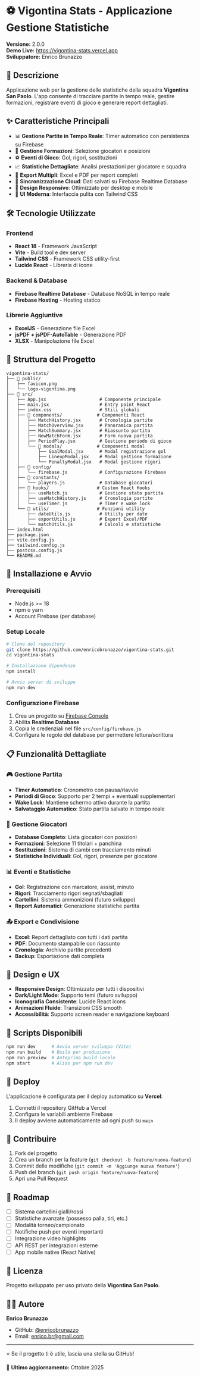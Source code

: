 # ⚽ Vigontina Stats - Applicazione Gestione Statistiche

**Versione:** 2.0.0  
**Demo Live:** https://vigontina-stats.vercel.app  
**Sviluppatore:** Enrico Brunazzo

## 📝 Descrizione

Applicazione web per la gestione delle statistiche della squadra **Vigontina San Paolo**. L'app consente di tracciare partite in tempo reale, gestire formazioni, registrare eventi di gioco e generare report dettagliati.

## ✨ Caratteristiche Principali

- 📊 **Gestione Partite in Tempo Reale**: Timer automatico con persistenza su Firebase
- 👥 **Gestione Formazioni**: Selezione giocatori e posizioni
- ⚽ **Eventi di Gioco**: Gol, rigori, sostituzioni
- 📈 **Statistiche Dettagliate**: Analisi prestazioni per giocatore e squadra
- 📄 **Export Multipli**: Excel e PDF per report completi
- 🔄 **Sincronizzazione Cloud**: Dati salvati su Firebase Realtime Database
- 📱 **Design Responsivo**: Ottimizzato per desktop e mobile
- 🎨 **UI Moderna**: Interfaccia pulita con Tailwind CSS

## 🛠️ Tecnologie Utilizzate

### Frontend
- **React 18** - Framework JavaScript
- **Vite** - Build tool e dev server
- **Tailwind CSS** - Framework CSS utility-first
- **Lucide React** - Libreria di icone

### Backend & Database
- **Firebase Realtime Database** - Database NoSQL in tempo reale
- **Firebase Hosting** - Hosting statico

### Librerie Aggiuntive
- **ExcelJS** - Generazione file Excel
- **jsPDF + jsPDF-AutoTable** - Generazione PDF
- **XLSX** - Manipolazione file Excel

## 📁 Struttura del Progetto

```
vigontina-stats/
├── 📁 public/
│   ├── favicon.png
│   └── logo-vigontina.png
├── 📁 src/
│   ├── App.jsx                    # Componente principale
│   ├── main.jsx                   # Entry point React
│   ├── index.css                  # Stili globali
│   ├── 📁 components/             # Componenti React
│   │   ├── MatchHistory.jsx       # Cronologia partite
│   │   ├── MatchOverview.jsx      # Panoramica partita
│   │   ├── MatchSummary.jsx       # Riassunto partita
│   │   ├── NewMatchForm.jsx       # Form nuova partita
│   │   ├── PeriodPlay.jsx         # Gestione periodo di gioco
│   │   └── 📁 modals/             # Componenti modal
│   │       ├── GoalModal.jsx      # Modal registrazione gol
│   │       ├── LineupModal.jsx    # Modal gestione formazione
│   │       └── PenaltyModal.jsx   # Modal gestione rigori
│   ├── 📁 config/
│   │   └── firebase.js            # Configurazione Firebase
│   ├── 📁 constants/
│   │   └── players.js             # Database giocatori
│   ├── 📁 hooks/                  # Custom React Hooks
│   │   ├── useMatch.js            # Gestione stato partita
│   │   ├── useMatchHistory.js     # Cronologia partite
│   │   └── useTimer.js            # Timer e wake lock
│   └── 📁 utils/                  # Funzioni utility
│       ├── dateUtils.js           # Utility per date
│       ├── exportUtils.js         # Export Excel/PDF
│       └── matchUtils.js          # Calcoli e statistiche
├── index.html
├── package.json
├── vite.config.js
├── tailwind.config.js
├── postcss.config.js
└── README.md
```

## 🚀 Installazione e Avvio

### Prerequisiti
- Node.js >= 18
- npm o yarn
- Account Firebase (per database)

### Setup Locale

```bash
# Clone del repository
git clone https://github.com/enricobrunazzo/vigontina-stats.git
cd vigontina-stats

# Installazione dipendenze
npm install

# Avvio server di sviluppo
npm run dev
```

### Configurazione Firebase

1. Crea un progetto su [Firebase Console](https://console.firebase.google.com/)
2. Abilita **Realtime Database**
3. Copia le credenziali nel file `src/config/firebase.js`
4. Configura le regole del database per permettere lettura/scrittura

## 📋 Funzionalità Dettagliate

### 🎮 Gestione Partita
- **Timer Automatico**: Cronometro con pausa/riavvio
- **Periodi di Gioco**: Supporto per 2 tempi + eventuali supplementari
- **Wake Lock**: Mantiene schermo attivo durante la partita
- **Salvataggio Automatico**: Stato partita salvato in tempo reale

### 👥 Gestione Giocatori
- **Database Completo**: Lista giocatori con posizioni
- **Formazioni**: Selezione 11 titolari + panchina
- **Sostituzioni**: Sistema di cambi con tracciamento minuti
- **Statistiche Individuali**: Gol, rigori, presenze per giocatore

### 📊 Eventi e Statistiche
- **Gol**: Registrazione con marcatore, assist, minuto
- **Rigori**: Tracciamento rigori segnati/sbagliati
- **Cartellini**: Sistema ammonizioni (futuro sviluppo)
- **Report Automatici**: Generazione statistiche partita

### 📤 Export e Condivisione
- **Excel**: Report dettagliato con tutti i dati partita
- **PDF**: Documento stampabile con riassunto
- **Cronologia**: Archivio partite precedenti
- **Backup**: Esportazione dati completa

## 🎨 Design e UX

- **Responsive Design**: Ottimizzato per tutti i dispositivi
- **Dark/Light Mode**: Supporto temi (futuro sviluppo)
- **Iconografia Consistente**: Lucide React icons
- **Animazioni Fluide**: Transizioni CSS smooth
- **Accessibilità**: Supporto screen reader e navigazione keyboard

## 🔧 Scripts Disponibili

```bash
npm run dev      # Avvia server sviluppo (Vite)
npm run build    # Build per produzione
npm run preview  # Anteprima build locale
npm start        # Alias per npm run dev
```

## 🚀 Deploy

L'applicazione è configurata per il deploy automatico su **Vercel**:

1. Connetti il repository GitHub a Vercel
2. Configura le variabili ambiente Firebase
3. Il deploy avviene automaticamente ad ogni push su `main`

## 🤝 Contribuire

1. Fork del progetto
2. Crea un branch per la feature (`git checkout -b feature/nuova-feature`)
3. Commit delle modifiche (`git commit -m 'Aggiunge nuova feature'`)
4. Push del branch (`git push origin feature/nuova-feature`)
5. Apri una Pull Request

## 📝 Roadmap

- [ ] Sistema cartellini gialli/rossi
- [ ] Statistiche avanzate (possesso palla, tiri, etc.)
- [ ] Modalità torneo/campionato
- [ ] Notifiche push per eventi importanti
- [ ] Integrazione video highlights
- [ ] API REST per integrazioni esterne
- [ ] App mobile native (React Native)

## 📄 Licenza

Progetto sviluppato per uso privato della **Vigontina San Paolo**.

## 👨‍💻 Autore

**Enrico Brunazzo**  
- GitHub: [@enricobrunazzo](https://github.com/enricobrunazzo)
- Email: enrico.br@gmail.com

---

⭐ Se il progetto ti è utile, lascia una stella su GitHub!

🔄 **Ultimo aggiornamento:** Ottobre 2025